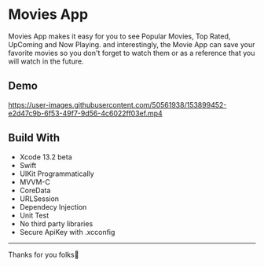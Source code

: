 # Movies App

Movies App makes it easy for you to see Popular Movies, Top Rated, UpComing and Now Playing. and interestingly, the Movie App can save your favorite movies so you don't forget to watch them or as a reference that you will watch in the future.


## Demo

https://user-images.githubusercontent.com/50561938/153899452-e2d47c9b-6f53-49f7-9d56-4c6022ff03ef.mp4

## Build With

- Xcode 13.2 beta
- Swift  
- UIKit Programmatically
- MVVM-C
- CoreData
- URLSession
- Dependecy Injection
- Unit Test
- No third party libraries
- Secure ApiKey with .xcconfig


-------
Thanks for you folks🌟

